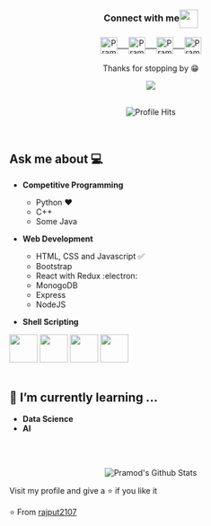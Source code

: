 <div align="center">
  <h3 align="center">Connect with me<img align="center" src="https://github.com/rajput2107/rajput2107/blob/master/Assets/Handshake.gif" height="33px" /></h3> 
</div>
<div>
	<div align="center">
		<p align="center">
		 <a href="https://www.linkedin.com/in/pramod-kumar-4aa47616b/" target="blank">
		  <img align="center" alt="Pramod's LinkedIn" width="30px" src="https://www.vectorlogo.zone/logos/linkedin/linkedin-icon.svg" /> &nbsp; &nbsp;
		 </a>
		 <a href="https://www.instagram.com/cyber_freak_21/" target="blank">
		  <img align="center" alt="Pramod's Instagram" width="30px" src="https://www.vectorlogo.zone/logos/instagram/instagram-icon.svg" /> &nbsp; &nbsp;
		 </a>
		 <a href="https://twitter.com/pramod2107" target="blank">
		  <img align="center" alt="Pramod's Twitter" width="30px" src="https://www.vectorlogo.zone/logos/twitter/twitter-official.svg" /> &nbsp; &nbsp;
		 </a>
		 <a href="https://medium.com/@pramodrana2107" target="blank">
		  <img align="center" alt="Pramod's Twitter" width="30px" src="https://www.vectorlogo.zone/logos/medium/medium-tile.svg" />
		 </a> 
		  <br/>
		  <br/>
		  Thanks for stopping by 😁<br/>
		</p>
	</div>
	<div align="center">
	<img src="https://github.com/rajput2107/rajput2107/blob/master/Assets/Developer.gif"/>
	</div >
	
</div>
<br/>
<p align="center"><img alt="Profile Hits" src="https://hits.seeyoufarm.com/api/count/incr/badge.svg?url=https%3A%2F%2Fgithub.com%2Frajput2107%2F" /></p>
<br/>
<p>

## Ask me about :computer: 
- **Competitive Programming**
	- Python ❤️
	- C++
	- Some Java


- **Web Development**
	- HTML, CSS and Javascript :white_check_mark:
	- Bootstrap
	- React with Redux :electron:
	- MonogoDB
  - Express
  - NodeJS  
- **Shell Scripting**


<code><a href="https://www.python.org/" target="_blank"><img height="50" src="https://www.vectorlogo.zone/logos/python/python-ar21.svg"></a></code>
<code><a href="https://www.linux.org/" target="_blank"><img height="50" src="https://www.vectorlogo.zone/logos/linux/linux-ar21.svg"></a></code>
<code><a href="https://reactjs.org/" target="_blank"><img height="50" src="https://www.vectorlogo.zone/logos/reactjs/reactjs-ar21.svg"></a></code>
<code><a href="https://www.docker.com/" target="_blank"><img height="50" src="https://www.vectorlogo.zone/logos/docker/docker-official.svg"></a></code>
<br/><br/>

## 🌱 I’m currently learning ...
- **Data Science**
- **AI**
<br/>
  <br/>



<p align="center">
<img align="center" src="https://github-readme-stats.vercel.app/api?username=rajput2107&&show_icons=true&theme=radical" alt="Pramod's Github Stats">
</p>  


Visit my profile and give a ⭐️ if you like it</p>

⭐️ From [rajput2107](https://github.com/rajput2107)
